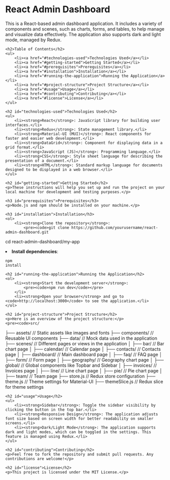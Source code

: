 <!DOCTYPE html>
<html lang="en">
<head>
    <meta charset="UTF-8">
    <meta name="viewport" content="width=device-width, initial-scale=1.0">
    <title>React Admin Dashboard - README</title>
</head>
<body>
    <h1>React Admin Dashboard</h1>
    <p>This is a React-based admin dashboard application. It includes a variety of components and scenes, such as charts, forms, and tables, to help manage and visualize data effectively. The application also supports dark and light mode, managed by Redux.</p>

    <h2>Table of Contents</h2>
    <ul>
        <li><a href="#technologies-used">Technologies Used</a></li>
        <li><a href="#getting-started">Getting Started</a></li>
        <li><a href="#prerequisites">Prerequisites</a></li>
        <li><a href="#installation">Installation</a></li>
        <li><a href="#running-the-application">Running the Application</a></li>
        <li><a href="#project-structure">Project Structure</a></li>
        <li><a href="#usage">Usage</a></li>
        <li><a href="#contributing">Contributing</a></li>
        <li><a href="#license">License</a></li>
    </ul>

    <h2 id="technologies-used">Technologies Used</h2>
    <ul>
        <li><strong>React</strong>: JavaScript library for building user interfaces.</li>
        <li><strong>Redux</strong>: State management library.</li>
        <li><strong>Material-UI (MUI)</strong>: React components for faster and easier web development.</li>
        <li><strong>DataGrid</strong>: Component for displaying data in a grid format.</li>
        <li><strong>JavaScript (JS)</strong>: Programming language.</li>
        <li><strong>CSS</strong>: Style sheet language for describing the presentation of a document.</li>
        <li><strong>HTML</strong>: Standard markup language for documents designed to be displayed in a web browser.</li>
    </ul>

    <h2 id="getting-started">Getting Started</h2>
    <p>These instructions will help you set up and run the project on your local machine for development and testing purposes.</p>

    <h3 id="prerequisites">Prerequisites</h3>
    <p>Node.js and npm should be installed on your machine.</p>

    <h3 id="installation">Installation</h3>
    <ol>
        <li><strong>Clone the repository</strong>:
            <pre><code>git clone https://github.com/yourusername/react-admin-dashboard.git
cd react-admin-dashboard/my-app</code></pre>
        </li>
        <li><strong>Install dependencies</strong>:
            <pre><code>npm install</code></pre>
        </li>
    </ol>

    <h2 id="running-the-application">Running the Application</h2>
    <ol>
        <li><strong>Start the development server</strong>:
            <pre><code>npm run dev</code></pre>
        </li>
        <li><strong>Open your browser</strong> and go to <code>http://localhost:3000</code> to see the application.</li>
    </ol>

    <h2 id="project-structure">Project Structure</h2>
    <p>Here is an overview of the project structure:</p>
    <pre><code>src/
  ├── assets/            // Static assets like images and fonts
  ├── components/        // Reusable UI components
  ├── data/              // Mock data used in the application
  ├── scenes/            // Different pages or views in the application
  │   ├── bar/           // Bar chart page
  │   ├── calendar/      // Calendar page
  │   ├── contacts/      // Contacts page
  │   ├── dashboard/     // Main dashboard page
  │   ├── faq/           // FAQ page
  │   ├── form/          // Form page
  │   ├── geography/     // Geography chart page
  │   ├── global/        // Global components like Topbar and Sidebar
  │   ├── invoices/      // Invoices page
  │   ├── line/          // Line chart page
  │   ├── pie/           // Pie chart page
  │   ├── team/          // Team page
  ├── store.js           // Redux store configuration
  ├── theme.js           // Theme settings for Material-UI
  ├── themeSlice.js      // Redux slice for theme settings</code></pre>

    <h2 id="usage">Usage</h2>
    <ul>
        <li><strong>Sidebar</strong>: Toggle the sidebar visibility by clicking the button in the top bar.</li>
        <li><strong>Responsive Design</strong>: The application adjusts font size based on screen width for better readability on smaller screens.</li>
        <li><strong>Dark/Light Mode</strong>: The application supports dark and light modes, which can be toggled in the settings. This feature is managed using Redux.</li>
    </ul>

    <h2 id="contributing">Contributing</h2>
    <p>Feel free to fork the repository and submit pull requests. Any contributions are welcome!</p>

    <h2 id="license">License</h2>
    <p>This project is licensed under the MIT License.</p>
</body>
</html>

